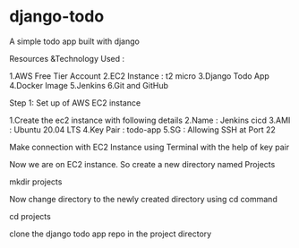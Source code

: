 # django-todo
A simple todo app built with django

Resources &Technology Used :

1.AWS Free Tier Account
2.EC2 Instance : t2 micro
3.Django Todo App
4.Docker Image
5.Jenkins
6.Git and GitHub



Step 1: Set up of AWS EC2 instance

1.Create the ec2 instance with following details
2.Name : Jenkins cicd
3.AMI : Ubuntu 20.04 LTS
4.Key Pair : todo-app
5.SG : Allowing SSH at Port 22

Make connection with EC2 Instance using Terminal with the help of key pair

Now we are on EC2 instance. So create a new directory named Projects

mkdir projects

Now change directory to the newly created directory using cd command

cd projects

clone the django todo app repo in the project directory

